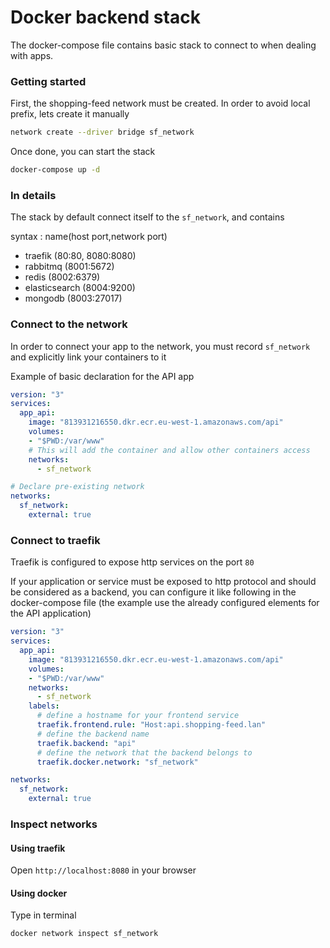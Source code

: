 # Docker backend stack

The docker-compose file contains basic stack to connect to when dealing with apps.

### Getting started

First, the shopping-feed network must be created.
In order to avoid local prefix, lets create it manually

```bash
network create --driver bridge sf_network
```

Once done, you can start the stack

```bash
docker-compose up -d
```


### In details

The stack by default connect itself to the `sf_network`, and contains

syntax : name(host port,network port)

- traefik (80:80, 8080:8080)
- rabbitmq (8001:5672)
- redis (8002:6379)
- elasticsearch (8004:9200)
- mongodb (8003:27017)


### Connect to the network

In order to connect your app to the network, you must record `sf_network` and explicitly link your containers to it

Example of basic declaration for the API app

```yaml
version: "3"
services:
  app_api:
    image: "813931216550.dkr.ecr.eu-west-1.amazonaws.com/api"
    volumes:
    - "$PWD:/var/www"
    # This will add the container and allow other containers access
    networks:
      - sf_network

# Declare pre-existing network
networks:
  sf_network:
    external: true
```

### Connect to traefik

Traefik is configured to expose http services on the port `80`


If your application or service must be exposed to http protocol and should be considered as a backend, you can configure it like following in the docker-compose file (the example use the already configured elements for the API application)

```yaml
version: "3"
services:
  app_api:
    image: "813931216550.dkr.ecr.eu-west-1.amazonaws.com/api"
    volumes:
    - "$PWD:/var/www"
    networks:
      - sf_network
    labels:
      # define a hostname for your frontend service
      traefik.frontend.rule: "Host:api.shopping-feed.lan"
      # define the backend name
      traefik.backend: "api"
      # define the network that the backend belongs to
      traefik.docker.network: "sf_network"

networks:
  sf_network:
    external: true
```

### Inspect networks

#### Using traefik

Open `http://localhost:8080` in your browser

#### Using docker

Type in terminal

```bash
docker network inspect sf_network
```

 